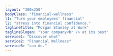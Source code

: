 ```yaml
---
layout: "300x250"
bodyClass: "financial-wellness"
l1: "Turn your employees’ financial"
l2: "stress into financial confidence."
taglineTitle: "Morgan Stanley at Work"
taglineSlogan: "Your company<br /> at its best"
service1: "Discover what"
service2: "Financial Wellness"
service3: "can do."
---
```

